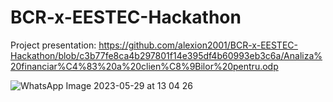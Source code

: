 # BCR-x-EESTEC-Hackathon

Project presentation:
https://github.com/alexion2001/BCR-x-EESTEC-Hackathon/blob/c3b77fe8ca4b297801f14e395df4b60993eb3c6a/Analiza%20financiar%C4%83%20a%20clien%C8%9Bilor%20pentru.odp


![WhatsApp Image 2023-05-29 at 13 04 26](https://github.com/alexion2001/BCR-x-EESTEC-Hackathon/assets/96074975/96b3dde0-97b4-4bd4-a6e4-1e70d079eb46)
